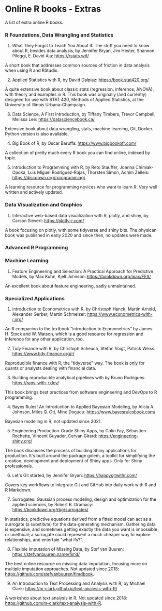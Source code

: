 # Online R books - Extras

A list of extra online R books.

### R Foundations, Data Wrangling and Statistics

01. What They Forgot to Teach You About R: The stuff you need to know about R, besides data analysis, by Jennifer Bryan, Jim Hester, Shannon Pileggi, E. David Aja: https://rstats.wtf/

A short book that addresses common sources of friction in data analysis when using R and RStudio.

02. Applied Statistics with R, by David Dalpiaz: https://book.stat420.org/

A quite extensive book about classic stats (regression, inference, ANOVA), with theory and examples in R. This book was originally (and currently) designed for use with STAT 420, Methods of Applied Statistics, at the University of Illinois Urbana-Champaign.

03. Data Science, A First Introduction, by Tiffany Timbers, Trevor Campbell, Melissa Lee: https://datasciencebook.ca/

Extensive book about data wrangling, stats, machine learning, Git, Docker. Python version is also available.

04. Big Book of R, by Oscar Baruffa: https://www.bigbookofr.com/

A collection of pretty much every R book you can find online, indexed by topic.

05. Introduction to Programming with R, by Reto Stauffer, Joanna Chimiak-Opoka, Luis Miguel Rodríguez-Rojas, Thorsten Simon, Achim Zeileis: https://discdown.org/rprogramming/

A learning resource for programming novices who want to learn R. Very well written and actively updated.

### Data Visualization and Graphics

01. Interactive web-based data visualization with R, plotly, and shiny, by Carson Sievert: https://plotly-r.com/

A book focusing on plotly, with some tidyverse and shiny bits. The physican book was published in early 2020 and since then, no updates were made.

### Advanced R Programming

### Machine Learning

01. Feature Engineering and Selection: A Practical Approach for Predictive Models, by Max Kuhn, Kjell Johnson: https://bookdown.org/max/FES/

An excellent book about feature engineering, sadly unmaintained.

### Specialized Applications

01. Introduction to Econometrics with R, by Christoph Hanck, Martin Arnold, Alexander Gerber, Martin Schmelzer: https://www.econometrics-with-r.org/

An R companion to the textbook "Introduction to Econometrics" by James H. Stock and W. Watson, which is a good resource for regression and inference for any other application, too.

02. Tidy Finance with R, by Christoph Scheuch, Stefan Voigt, Patrick Weiss: https://www.tidy-finance.org/r/

Reproducible finance with R, the "tidyverse" way. The book is only for quants or analysts dealing with financial data.

03. Building reproducible analytical pipelines with by Bruno Rodrigues: https://raps-with-r.dev/

This book brings best practices from software engineering and DevOps to R programming.

04. Bayes Rules! An Introduction to Applied Bayesian Modeling, by Alicia A. Johnson, Miles Q. Ott, Mine Dogucu: https://www.bayesrulesbook.com/

Bayesian modeling in R, not updated since 2021.

05. Engineering Production-Grade Shiny Apps, by Colin Fay, Sébastien Rochette, Vincent Guyader, Cervan Girard: https://engineering-shiny.org/

The book discusses the process of building Shiny applications for production. It's built around the package golem, a toolkit for simplifying the creation, development and deployment of Shiny apps. Only for Shiny professionals.

06. Let's Git started, by Jennifer Bryan: https://happygitwithr.com/

Covers key workflows to integrate Git and GitHub into daily work with R and R Markdown.

07. Surrogates: Gaussian process modeling, design and optimization for the applied sciences, by Robert B. Gramacy: https://bookdown.org/rbg/surrogates/

In statistics, predictive equations derived from a fitted model can act as a surrogate (a substitute) for the data-generating mechanism. Gathering data is expensive, and sometimes getting exactly the data you want is impossible or unethical; a surrogate could represent a much cheaper way to explore relationships, and entertain "what ifs?".

08. Flexible Imputation of Missing Data, by Stef van Buuren: https://stefvanbuuren.name/fimd/

The best online resource on missing data imputation, focusing more on multiple imputation approaches. Not updated since 2018: https://github.com/stefvanbuuren/fimdbook.

09. An Introduction to Text Processing and Analysis with R, by Michael Clark: https://m-clark.github.io/text-analysis-with-R/

A workshop about text analysis in R. Not updated since 2018: https://github.com/m-clark/text-analysis-with-R.

